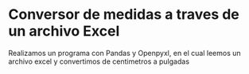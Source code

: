 # Conversor de medidas a traves de un archivo Excel
Realizamos un programa con Pandas y Openpyxl, en el cual leemos un archivo excel y convertimos de centimetros a pulgadas
